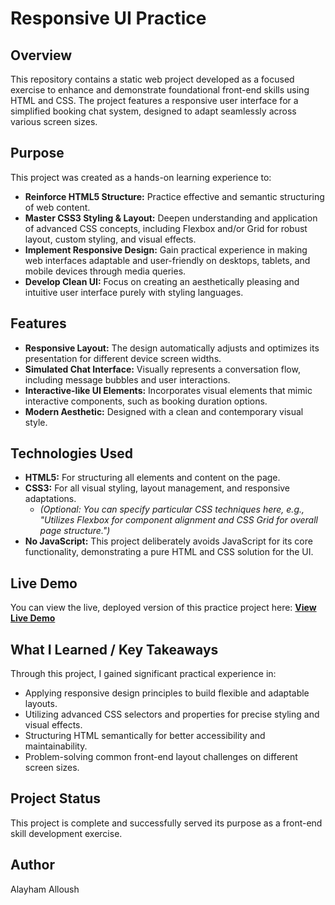 # Responsive UI Practice

## Overview

This repository contains a static web project developed as a focused exercise to enhance and demonstrate foundational front-end skills using HTML and CSS. The project features a responsive user interface for a simplified booking chat system, designed to adapt seamlessly across various screen sizes.

## Purpose

This project was created as a hands-on learning experience to:

* **Reinforce HTML5 Structure:** Practice effective and semantic structuring of web content.
* **Master CSS3 Styling & Layout:** Deepen understanding and application of advanced CSS concepts, including Flexbox and/or Grid for robust layout, custom styling, and visual effects.
* **Implement Responsive Design:** Gain practical experience in making web interfaces adaptable and user-friendly on desktops, tablets, and mobile devices through media queries.
* **Develop Clean UI:** Focus on creating an aesthetically pleasing and intuitive user interface purely with styling languages.

## Features

* **Responsive Layout:** The design automatically adjusts and optimizes its presentation for different device screen widths.
* **Simulated Chat Interface:** Visually represents a conversation flow, including message bubbles and user interactions.
* **Interactive-like UI Elements:** Incorporates visual elements that mimic interactive components, such as booking duration options.
* **Modern Aesthetic:** Designed with a clean and contemporary visual style.

## Technologies Used

* **HTML5:** For structuring all elements and content on the page.
* **CSS3:** For all visual styling, layout management, and responsive adaptations.
    * *(Optional: You can specify particular CSS techniques here, e.g., "Utilizes Flexbox for component alignment and CSS Grid for overall page structure.")*
* **No JavaScript:** This project deliberately avoids JavaScript for its core functionality, demonstrating a pure HTML and CSS solution for the UI.

## Live Demo

You can view the live, deployed version of this practice project here:
**[View Live Demo]([https://ayham-alloush.github.io/responsive-ui-practice/](https://ayham-alloush.github.io/responsive-ui-practice/))**

## What I Learned / Key Takeaways

Through this project, I gained significant practical experience in:

* Applying responsive design principles to build flexible and adaptable layouts.
* Utilizing advanced CSS selectors and properties for precise styling and visual effects.
* Structuring HTML semantically for better accessibility and maintainability.
* Problem-solving common front-end layout challenges on different screen sizes.

## Project Status

This project is complete and successfully served its purpose as a front-end skill development exercise.

## Author

Alayham Alloush

